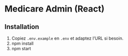 # Medicare Admin (React)

## Installation

1. Copiez `.env.example` en `.env` et adaptez l’URL si besoin.
2. npm install
3. npm start
